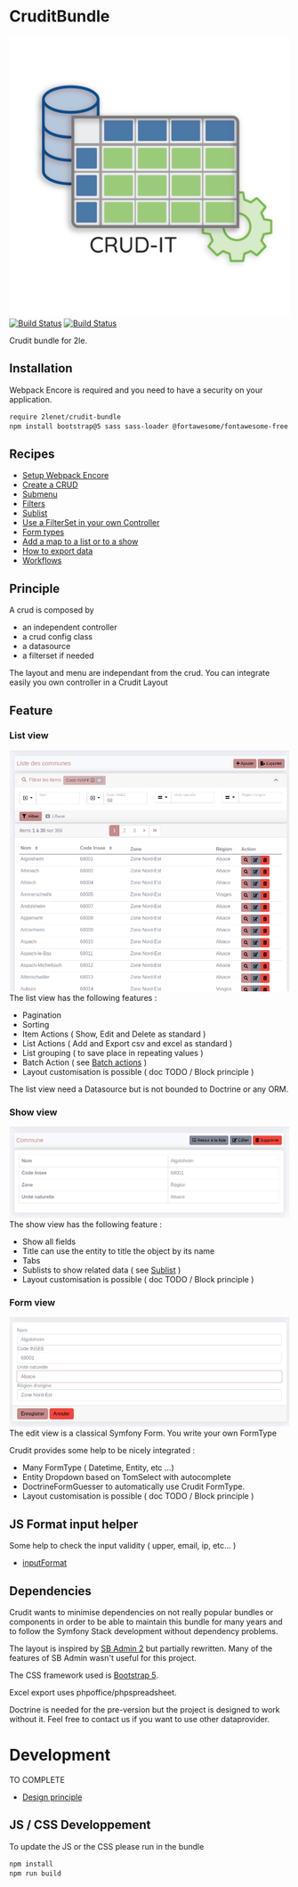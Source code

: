 # CruditBundle

![](doc/crudit.png)
[![Build Status](https://github.com/2lenet/CruditBundle/actions/workflows/test.yml/badge.svg?branch=main)](https://github.com/2lenet/CruditBundle/actions)
[![Build Status](https://github.com/2lenet/CruditBundle/actions/workflows/validate.yml/badge.svg?branch=main)](https://github.com/2lenet/CruditBundle/actions)

Crudit bundle for 2le.

## Installation

Webpack Encore is required and you need to have a security on your application.

```bash
require 2lenet/crudit-bundle
npm install bootstrap@5 sass sass-loader @fortawesome/fontawesome-free leaflet --save
```

## Recipes

- [Setup Webpack Encore](doc/webpack_encore.md)
- [Create a CRUD](doc/crud.md)
- [Submenu](doc/submenu.md)
- [Filters](doc/filter.md)
- [Sublist](doc/sublist.md)
- [Use a FilterSet in your own Controller](doc/filterset_controller.md)
- [Form types](doc/form_types.md)
- [Add a map to a list or to a show](doc/map_config.md)
- [How to export data](doc/export.md)
- [Workflows](doc/workflow.md)

## Principle

A crud is composed by
- an independent controller
- a crud config class
- a datasource
- a filterset if needed

The layout and menu are independant from the crud. You can integrate easily you own controller in a Crudit Layout

## Feature

### List view
![](doc/list.png)
The list view has the following features :
- Pagination
- Sorting
- Item Actions ( Show, Edit and Delete as standard )
- List Actions ( Add and Export csv and excel as standard )
- List grouping ( to save place in repeating values )
- Batch Action ( see [Batch actions](doc/batch_action.md) )
- Layout customisation is possible ( doc TODO / Block principle )

The list view need a Datasource but is not bounded to Doctrine or any ORM.

### Show view
![](doc/show.png)
The show view has the following feature :
- Show all fields
- Title can use the entity to title the object by its name
- Tabs
- Sublists to show related data ( see [Sublist](doc/sublist.md) )
- Layout customisation is possible ( doc TODO / Block principle )

### Form view
![](doc/edit.png)
The edit view is a classical Symfony Form. You write your own FormType

Crudit provides some help to be nicely integrated :
- Many FormType ( Datetime, Entity, etc ...)
- Entity Dropdown based on TomSelect with autocomplete
- DoctrineFormGuesser to automatically use Crudit FormType.
- Layout customisation is possible ( doc TODO / Block principle )

## JS Format input helper

Some help to check the input validity ( upper, email, ip, etc... )
- [inputFormat](doc/input_format.md)

## Dependencies

Crudit wants to minimise dependencies on not really popular bundles or components
in order to be able to maintain this bundle for many years and to follow the Symfony Stack development without dependency problems.

The layout is inspired by [SB Admin 2](https://startbootstrap.com/theme/sb-admin-2) but partially rewritten. Many of the features of SB Admin wasn't useful for this project.

The CSS framework used is [Bootstrap 5](https://getbootstrap.com/docs/5.1/getting-started/introduction/).

Excel export uses phpoffice/phpspreadsheet.

Doctrine is needed for the pre-version but the project is designed to work without it. Feel free to contact us if you want to use other dataprovider.


# Development

TO COMPLETE
- [Design principle](doc/design.md)

## JS / CSS Developpement

To update the JS or the CSS please run in the bundle

```bash
npm install
npm run build
```